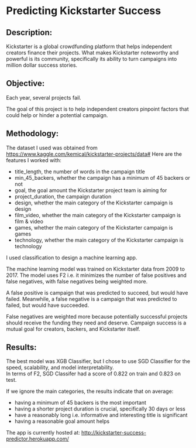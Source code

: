 # Predicting Kickstarter Success

## Description: 
Kickstarter is a global crowdfunding platform that helps independent creators finance their projects. What makes Kickstarter noteworthy and powerful is its community, specifically its ability to turn campaigns into million dollar success stories. 

## Objective: 
Each year, several projects fail.

The goal of this project is to help independent creators pinpoint factors that could help or hinder a potential campaign.

## Methodology: 
The dataset I used was obtained from https://www.kaggle.com/kemical/kickstarter-projects/data#
Here are the features I worked with:
- title_length, the number of words in the campaign title		
- min_45_backers, whether the campaign has a minimum of 45 backers or not
- goal, the goal amount the Kickstarter project team is aiming for
- project_duration, the campaign duration
- design, whether the main category of the Kickstarter campaign is design
- film_video, whether the main category of the Kickstarter campaign is film & video
- games, whether the main category of the Kickstarter campaign is games	
- technology, whether the main category of the Kickstarter campaign is technology

I used classification to design a machine learning app.

The machine learning model was trained on Kickstarter data from 2009 to 2017. 
The model uses F2 i.e. it minimizes the number of false positives and false negatives, with false negatives being weighted more.

A false positive is campaign that was predicted to succeed, but would have failed. 
Meanwhile, a false negative is a campaign that was predicted to failed, but would have succeeded.

False negatives are weighted more because potentially successful projects should receive the funding they need and deserve. Campaign success is a mutual goal for creators, backers, and Kickstarter itself.


## Results: <br>
The best model was XGB Classifier, but I chose to use SGD Classifier for the speed, scalability, and model interpretability. <br>
In terms of F2, SGD Classifer had a score of 0.822 on train and 0.823 on test.

If we ignore the main categories, the results indicate that on average: <br>
- having a minimum of 45 backers is the most important 
- having a shorter project duration is crucial, specifically 30 days or less
- have a reasonably long i.e. informative and interesting title is significant
- having a reasonable goal amount helps

The app is currently hosted at: 
http://kickstarter-success-predictor.herokuapp.com/
